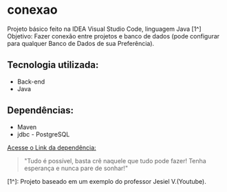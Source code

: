 # conexao

Projeto básico feito na IDEA Visual Studio Code, linguagem Java [1^]
Objetivo: Fazer conexão entre projetos e banco de dados (pode configurar para qualquer Banco de Dados de sua Preferência).

## Tecnologia utilizada:
- Back-end
- Java

## Dependências:
- Maven
- jdbc - PostgreSQL

[Acesse o Link da dependência:](https://mvnrepository.com/artifact/org.postgresql/postgresql/42.7.1)

>"Tudo é possível, basta crê naquele que tudo pode fazer! Tenha esperança e nunca pare de sonhar!" 

[1^]: Projeto baseado em um exemplo do professor Jesiel V.(Youtube).
